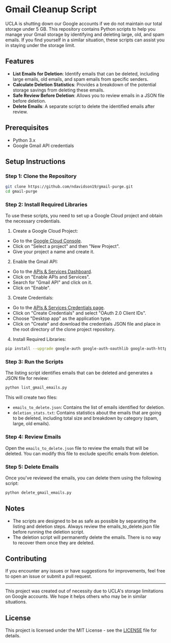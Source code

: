 # Gmail Cleanup Script

UCLA is shutting down our Google accounts if we do not maintain our total storage under 5 GB. This repository contains Python scripts to help you manage your Gmail storage by identifying and deleting large, old, and spam emails. If you find yourself in a similar situation, these scripts can assist you in staying under the storage limit.

## Features

- **List Emails for Deletion**: Identify emails that can be deleted, including large emails, old emails, and spam emails from specific senders.
- **Calculate Deletion Statistics**: Provides a breakdown of the potential storage savings from deleting these emails.
- **Safe Review Before Deletion**: Allows you to review emails in a JSON file before deletion.
- **Delete Emails**: A separate script to delete the identified emails after review.

## Prerequisites

- Python 3.x
- Google Gmail API credentials

## Setup Instructions

### Step 1: Clone the Repository

```bash
git clone https://github.com/ndavidson19/gmail-purge.git
cd gmail-purge
```

### Step 2: Install Required Libraries

To use these scripts, you need to set up a Google Cloud project and obtain the necessary credentials.

1. Create a Google Cloud Project:
- Go to the [Google Cloud Console](https://console.cloud.google.com/).
- Click on "Select a project" and then "New Project".
- Give your project a name and create it.

2. Enable the Gmail API:
- Go to the [APIs & Services Dashboard](https://console.cloud.google.com/apis/dashboard).
- Click on "Enable APIs and Services".
- Search for "Gmail API" and click on it.
- Click on "Enable".

3. Create Credentials:
- Go to the [APIs & Services Credentials page](https://console.cloud.google.com/apis/credentials).
- Click on "Create Credentials" and select "OAuth 2.0 Client IDs".
- Choose "Desktop app" as the application type.
- Click on "Create" and download the credentials JSON file and place in the root directory of the clone project repository.

4. Install Required Libraries:
```bash
pip install --upgrade google-auth google-auth-oauthlib google-auth-httplib2 google-api-python-client
```

### Step 3: Run the Scripts
The listing script identifies emails that can be deleted and generates a JSON file for review:
```bash
python list_gmail_emails.py
```
This will create two files:
- `emails_to_delete.json`: Contains the list of emails identified for deletion.
- `deletion_stats.txt`: Contains statistics about the emails that are going to be deleted, including total size and breakdown by category (spam, large, old emails).

### Step 4: Review Emails
Open the `emails_to_delete.json` file to review the emails that will be deleted. You can modify this file to exclude specific emails from deletion.

### Step 5: Delete Emails
Once you've reviewed the emails, you can delete them using the following script:

```bash
python delete_gmail_emails.py
```

## Notes

- The scripts are designed to be as safe as possible by separating the listing and deletion steps. Always review the emails_to_delete.json file before running the deletion script.
- The deletion script will permanently delete the emails. There is no way to recover them once they are deleted.

## Contributing
If you encounter any issues or have suggestions for improvements, feel free to open an issue or submit a pull request.

---
This project was created out of necessity due to UCLA's storage limitations on Google accounts. We hope it helps others who may be in similar situations.

## License
This project is licensed under the MIT License - see the [LICENSE](LICENSE) file for details.
